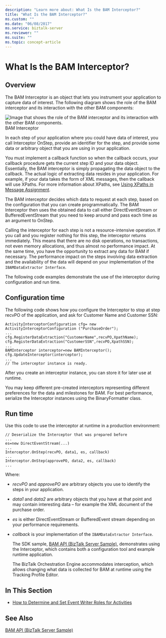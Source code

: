 ```yaml
---
description: "Learn more about: What Is the BAM Interceptor?"
title: "What Is the BAM Interceptor?"
ms.custom: ""
ms.date: "06/08/2017"
ms.service: biztalk-server
ms.reviewer: ""
ms.suite: ""
ms.topic: concept-article
---
```

# What Is the BAM Interceptor?
## Overview 

The BAM Interceptor is an object that lets you instrument your application to capture data of interest. The following diagram shows the role of the BAM interceptor and its interaction with the other BAM components:  
  
 ![Image that shows the role of the BAM interceptor and its interaction with the other BAM components.](../core/media/bam-config-api.gif "bam_config_api")  
BAM Interceptor  
  
 In each step of your application where you could have data of interest, you call Interceptor OnStep, provide an identifier for the step, and provide some data or arbitrary object that you are using in your application.  
  
 You must implement a callback function so when the callback occurs, your callback procedure gets the current step ID and your data object. Essentially, the BAM interceptor is simply propagating the data object to the callback. The actual logic of extracting data resides in your application. For example, if your data takes the form of XML messages, then the callback will use XPaths. For more information about XPaths, see [Using XPaths in Message Assignment](../core/using-xpaths-in-message-assignments.md).  
  
 The BAM interceptor decides which data to request at each step, based on the configuration that you can create programmatically. The BAM Interceptor then uses the obtained data to call either DirectEventStream or BufferedEventStream that you need to keep around and pass each time as an argument to OnStep.  
  
 Calling the interceptor for each step is not a resource-intensive operation. If you call and you register nothing for this step, the interceptor returns immediately. This means that there are no disk operations, no transactions, not even memory allocations, and thus almost no performance impact. At the same time, you have the opportunity to extract any data for BAM if necessary. The performance impact on the steps involving data extraction and the availability of the data will depend on your implementation of the `IBAMDataExtractor Interface`.  
  
 The following code examples demonstrate the use of the interceptor during configuration and run time.  
  
## Configuration time  
 The following code shows how you configure the Interceptor to stop at step recvPO of the application, and ask for Customer Name and Customer SSN:  
  
```  
ActivityInterceptorConfiguration cfg= new ActivityInterceptorConfiguration ("PurchaseOrder");  
...  
cfg.RegisterDataExtraction("CustomerName",recvPO,XpathName);  
cfg.RegisterDataExtraction("CustomerSSN",recvPO,XpathSSN);  
...  
BAMInterceptor interceptor=new BAMInterceptor();  
cfg.UpdateInterceptor(interceptor);  
...  
// The interceptor instance is ready.  
```  
  
 After you create an interceptor instance, you can store it for later use at runtime.  
  
 You may keep different pre-created interceptors representing different preferences for the data and milestones for BAM. For best performance, serialize the Interceptor instances using the BinaryFormatter class.  
  
## Run time  
 Use this code to use the interceptor at runtime in a production environment:  
  
```  
// Deserialize the Interceptor that was prepared before  
...  
es=new DirectEventStream(...)  
...  
Interceptor.OnStep(recvPO, data1, es, callback)  
...  
Interceptor.OnStep(approvePO, data2, es, callback)  
...  
```  
  
 Where:  
  
- *recvPO* and *approvePO* are arbitrary objects you use to identify the steps in your application.  
  
- *data1* and *data2* are arbitrary objects that you have at that point and may contain interesting data – for example the XML document of the purchase order.  
  
- *es* is either DirectEventStream or BufferedEvent stream depending on your performance requirements.  
  
- *callback* is your implementation of the `IBAMDataExtractor Interface`.  
  
  The SDK sample, [BAM API (BizTalk Server Sample)](../core/bam-api-biztalk-server-sample.md), demonstrates using the Interceptor, which contains both a configuration tool and example runtime application.  
  
  The BizTalk Orchestration Engine accommodates interception, which allows changing what data is collected for BAM at runtime using the Tracking Profile Editor.  
  
## In This Section  
  
-   [How to Determine and Set Event Writer Roles for Activities](../core/how-to-determine-and-set-event-writer-roles-for-activities.md)  
  
## See Also  
 [BAM API (BizTalk Server Sample)](../core/bam-api-biztalk-server-sample.md)

